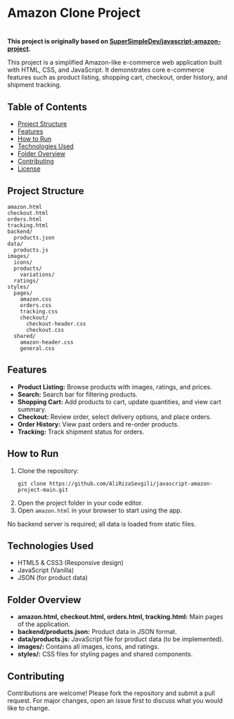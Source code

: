 # Amazon Clone Project
#
**This project is originally based on [SuperSimpleDev/javascript-amazon-project](https://github.com/SuperSimpleDev/javascript-amazon-project).**

This project is a simplified Amazon-like e-commerce web application built with HTML, CSS, and JavaScript. It demonstrates core e-commerce features such as product listing, shopping cart, checkout, order history, and shipment tracking.

## Table of Contents
- [Project Structure](#project-structure)
- [Features](#features)
- [How to Run](#how-to-run)
- [Technologies Used](#technologies-used)
- [Folder Overview](#folder-overview)
- [Contributing](#contributing)
- [License](#license)

## Project Structure
```
amazon.html
checkout.html
orders.html
tracking.html
backend/
  products.json
data/
  products.js
images/
  icons/
  products/
    variations/
  ratings/
styles/
  pages/
    amazon.css
    orders.css
    tracking.css
    checkout/
      checkout-header.css
      checkout.css
  shared/
    amazon-header.css
    general.css
```

## Features
- **Product Listing:** Browse products with images, ratings, and prices.
- **Search:** Search bar for filtering products.
- **Shopping Cart:** Add products to cart, update quantities, and view cart summary.
- **Checkout:** Review order, select delivery options, and place orders.
- **Order History:** View past orders and re-order products.
- **Tracking:** Track shipment status for orders.

## How to Run
1. Clone the repository:
   ```
   git clone https://github.com/AliRizaSevgili/javascript-amazon-project-main.git
   ```
2. Open the project folder in your code editor.
3. Open `amazon.html` in your browser to start using the app.

No backend server is required; all data is loaded from static files.

## Technologies Used
- HTML5 & CSS3 (Responsive design)
- JavaScript (Vanilla)
- JSON (for product data)

## Folder Overview
- **amazon.html, checkout.html, orders.html, tracking.html:** Main pages of the application.
- **backend/products.json:** Product data in JSON format.
- **data/products.js:** JavaScript file for product data (to be implemented).
- **images/:** Contains all images, icons, and ratings.
- **styles/:** CSS files for styling pages and shared components.

## Contributing
Contributions are welcome! Please fork the repository and submit a pull request. For major changes, open an issue first to discuss what you would like to change.


